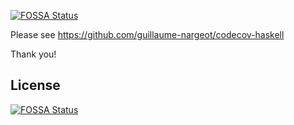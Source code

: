[![FOSSA Status](https://app.fossa.com/api/projects/git%2Bgithub.com%2Fcodecov%2Fexample-haskell.svg?type=shield)](https://app.fossa.com/projects/git%2Bgithub.com%2Fcodecov%2Fexample-haskell?ref=badge_shield)

Please see https://github.com/guillaume-nargeot/codecov-haskell

Thank you!


## License
[![FOSSA Status](https://app.fossa.com/api/projects/git%2Bgithub.com%2Fcodecov%2Fexample-haskell.svg?type=large)](https://app.fossa.com/projects/git%2Bgithub.com%2Fcodecov%2Fexample-haskell?ref=badge_large)